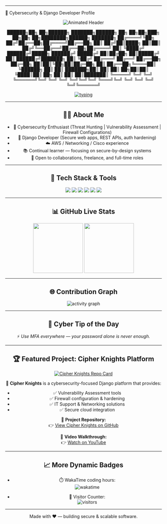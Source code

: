<!-- README.md - Cybersecurity + Django developer dynamic profile -->

<!-- ASCII Cyber Banner -->

   ____            _                             
🔐 Cybersecurity & Django Developer Profile
<!-- Dynamic ASCII Banner with Live Date --><p align="center"> <img src="https://readme-typing-svg.herokuapp.com?font=Fira+Code&size=30&duration=4000&color=00FF00&center=true&vCenter=true&width=800&height=50&lines=🛡️+Cybersecurity+Analyst;🔍+Threat+Hunter;🐍+Django+Developer;☁️+Cloud+Security+Specialist;⚡+Secure+By+Design" alt="Animated Header"/> </p><div align="center">

  ██████╗██╗   ██╗██████╗ ███████╗██████╗     ██╗  ██╗██╗███╗   ██╗██╗  ██╗████████╗██████╗ ███████╗
 ██╔════╝╚██╗ ██╔╝██╔══██╗██╔════╝██╔══██╗    ██║ ██╔╝██║████╗  ██║██║ ██╔╝╚══██╔══╝██╔══██╗██╔════╝
 ██║      ╚████╔╝ ██████╔╝█████╗  ██████╔╝    █████╔╝ ██║██╔██╗ ██║█████╔╝    ██║   ██████╔╝███████╗
 ██║       ╚██╔╝  ██╔═══╝ ██╔══╝  ██╔══██╗    ██╔═██╗ ██║██║╚██╗██║██╔═██╗    ██║   ██╔══██╗╚════██║
 ╚██████╗   ██║   ██║     ███████╗██║  ██║    ██║  ██╗██║██║ ╚████║██║  ██╗   ██║   ██║  ██║███████║
  ╚═════╝   ╚═╝   ╚═╝     ╚══════╝╚═╝  ╚═╝    ╚═╝  ╚═╝╚═╝╚═╝  ╚═══╝╚═╝  ╚═╝   ╚═╝   ╚═╝  ╚═╝╚══════╝



<p align="center">
<a href="https://github.com/cipher0411">
<img src="https://readme-typing-svg.herokuapp.com?size=24&center=true&vCenter=true&width=800&lines=🔐+Cybersecurity+Analyst;🕵️‍♂️+Threat+Hunter;🐍+Django+Developer;☁️+Cloud+%26+Networking+Specialist;⚡+Always+Learning+%26+Building" alt="typing"/>
</a>
</p>

---

## 👨‍💻 About Me
- 🔐 Cybersecurity Enthusiast (Threat Hunting | Vulnerability Assessment | Firewall Configurations)
- 🐍 Django Developer (Secure web apps, REST APIs, auth hardening)
- ☁️ AWS / Networking / Cisco experience
- 📚 Continual learner — focusing on secure-by-design systems
- 💼 Open to collaborations, freelance, and full-time roles

---

## 🚀 Tech Stack & Tools
<p align="center">
<img src="https://img.shields.io/badge/Django-%23092E20.svg?&style=for-the-badge&logo=django&logoColor=white" />
<img src="https://img.shields.io/badge/Python-%233776AB.svg?&style=for-the-badge&logo=python&logoColor=white" />
<img src="https://img.shields.io/badge/Cybersecurity-%23000000.svg?&style=for-the-badge&logo=hackaday&logoColor=white" />
<img src="https://img.shields.io/badge/AWS-%23232F3E.svg?&style=for-the-badge&logo=amazon-aws&logoColor=white" />
<img src="https://img.shields.io/badge/Cisco-%231BA0D7.svg?&style=for-the-badge&logo=cisco&logoColor=white" />
<img src="https://img.shields.io/badge/Linux-%23FCC624.svg?&style=for-the-badge&logo=linux&logoColor=black" />
</p>

---

## 📊 GitHub Live Stats
<p align="center">
<img src="https://github-readme-stats.vercel.app/api?username=cipher0411&show_icons=true&theme=tokyonight&count_private=true" height="160"/>
<img src="https://github-readme-streak-stats.herokuapp.com/?user=cipher0411&theme=tokyonight" height="160"/>
</p>

---

## 🌐 Contribution Graph
<p align="center">
<img src="https://github-readme-activity-graph.vercel.app/graph?username=cipher0411&theme=vue-dark" alt="activity graph"/>
</p>

---

## 💬 Cyber Tip of the Day
<!-- this fragment is auto-generated by the workflow and committed to `_dynamic/quote.md` -->

<!-- START_DYNAMIC_QUOTE -->
⚡ *Use MFA everywhere — your password alone is never enough.*
<!-- END_DYNAMIC_QUOTE -->

---

## 🏆 Featured Project: Cipher Knights Platform

<p align="center">
  <a href="https://github.com/cipher0411/cipher-knights">
    <img src="https://github-readme-stats.vercel.app/api/pin/?username=cipher0411&repo=cipher-knights&theme=tokyonight" alt="Cipher Knights Repo Card"/>
  </a>
</p>

🔐 **Cipher Knights** is a cybersecurity-focused Django platform that provides:  
- ✅ Vulnerability Assessment tools  
- ✅ Firewall configuration & hardening  
- ✅ IT Support & Networking solutions  
- ✅ Secure cloud integration  

📂 **Project Repository:**  
👉 [View Cipher Knights on GitHub](https://github.com/cipher0411/cipher-knights)  

🎥 **Video Walkthrough:**  
👉 [Watch on YouTube](https://youtu.be/YOUR_VIDEO_ID)  

---


## 📈 More Dynamic Badges

- ⏱️ WakaTime coding hours:  
![wakatime](https://wakatime.com/badge/user/REPLACE_WITH_YOUR_WAKATIME_ID.svg)

- 👀 Visitor Counter:  
![visitors](https://profile-counter.glitch.me/cipher0411/count.svg)


---

<p align="center">Made with ❤️ — building secure & scalable software.</p>
